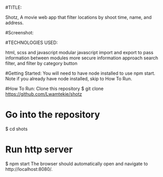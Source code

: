 #TITLE:


Shotz, A movie web app that filter locations by shoot time, name, and address.


#Screenshot:



#TECHNOLOGIES USED:

html, scss and javascript
modular javascript
import and export to pass information between modules
more secure information approach
search filter, and filter by category button


 
#Getting Started:
You will need to have node installed to use npm start. Note if you already have node installed, skip to How To Run.

#How To Run:
Clone this repository
$ git clone https://github.com/Lwamtekie/shotz

# Go into the repository
$ cd shots

# Run http server
$ npm start
The browser should automatically open and navigate to http://localhost:8080/.


 